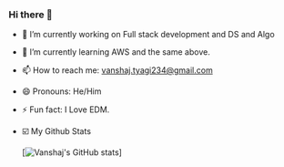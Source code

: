 ### Hi there 👋

<!--
**vanshajtyagi/vanshajtyagi** is a ✨ _special_ ✨ repository because its `README.md` (this file) appears on your GitHub profile.

Here are some ideas to get you started:
-->
- 🔭 I’m currently working on Full stack development and DS and Algo
- 🌱 I’m currently learning AWS and the same above.
- 📫 How to reach me: vanshaj.tyagi234@gmail.com
- 😄 Pronouns: He/Him
- ⚡ Fun fact: I Love EDM.
- ☑️ My Github Stats



     [![Vanshaj's GitHub stats](https://github-readme-stats.vercel.app/api?username=vanshajtyagi)]
<!--

- 👯 I’m looking to collaborate on ...
- 🤔 I’m looking for help with ...
- 💬 Ask me about ...
-  -->
